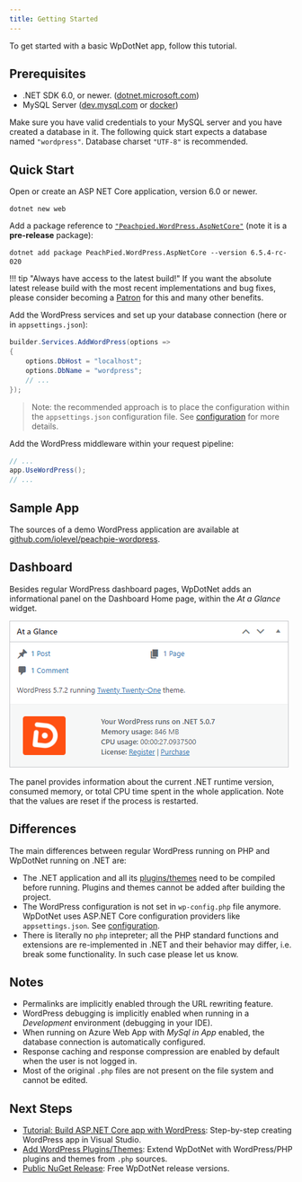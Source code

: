 ```yaml
---
title: Getting Started
---
```

To get started with a basic WpDotNet app, follow this tutorial.

## Prerequisites

- .NET SDK 6.0, or newer. ([dotnet.microsoft.com](https://dotnet.microsoft.com/download))
- MySQL Server ([dev.mysql.com](https://dev.mysql.com/downloads/mysql/) or [docker](https://hub.docker.com/_/mysql))

Make sure you have valid credentials to your MySQL server and you have created a database in it. The following quick start expects a database named `"wordpress"`. Database charset `"UTF-8"` is recommended.

## Quick Start

Open or create an ASP NET Core application, version 6.0 or newer.

```shell
dotnet new web
```

Add a package reference to [`"Peachpied.WordPress.AspNetCore"`](https://www.nuget.org/packages/PeachPied.WordPress.AspNetCore/) (note it is a **pre-release** package):

```shell
dotnet add package PeachPied.WordPress.AspNetCore --version 6.5.4-rc-020
```
!!! tip "Always have access to the latest build!"
    If you want the absolute latest release build with the most recent implementations and bug fixes, please consider becoming a [Patron](patron.md) for this and many other benefits.


Add the WordPress services and set up your database connection (here or in `appsettings.json`):

```C#
builder.Services.AddWordPress(options =>
{
    options.DbHost = "localhost";
    options.DbName = "wordpress";
    // ...
});
```

> Note: the recommended approach is to place the configuration within the `appsettings.json` configuration file. See [configuration](configuration.md) for more details.

Add the WordPress middleware within your request pipeline:

```C#
// ...
app.UseWordPress();
// ...
```

## Sample App

The sources of a demo WordPress application are available at [github.com/iolevel/peachpie-wordpress](https://github.com/iolevel/peachpie-wordpress).

## Dashboard

Besides regular WordPress dashboard pages, WpDotNet adds an informational panel on the Dashboard Home page, within the *At a Glance* widget.

![WpDotNet At Glance](img/wp-dashboard-glance.png)

The panel provides information about the current .NET runtime version, consumed memory, or total CPU time spent in the whole application. Note that the values are reset if the process is restarted.

## Differences

The main differences between regular WordPress running on PHP and WpDotNet running on .NET are:

- The .NET application and all its [plugins/themes](plugins-php.md) need to be compiled before running. Plugins and themes cannot be added after building the project.
- The WordPress configuration is not set in `wp-config.php` file anymore. WpDotNet uses ASP.NET Core configuration providers like `appsettings.json`. See [configuration](configuration.md).
- There is literally no `php` intepreter; all the PHP standard functions and extensions are re-implemented in .NET and their behavior may differ, i.e. break some functionality. In such case please let us know.

## Notes

- Permalinks are implicitly enabled through the URL rewriting feature.
- WordPress debugging is implicitly enabled when running in a *Development* environment (debugging in your IDE).
- When running on Azure Web App with _MySql in App_ enabled, the database connection is automatically configured.
- Response caching and response compression are enabled by default when the user is not logged in.
- Most of the original `.php` files are not present on the file system and cannot be edited.

## Next Steps

- [Tutorial: Build ASP.NET Core app with WordPress](tutorials/aspnetcore-wordpress.md): Step-by-step creating WordPress app in Visual Studio.
- [Add WordPress Plugins/Themes](plugins-php.md): Extend WpDotNet with WordPress/PHP plugins and themes from `.php` sources.
- [Public NuGet Release](https://www.nuget.org/packages/PeachPied.WordPress.AspNetCore/): Free WpDotNet release versions.

